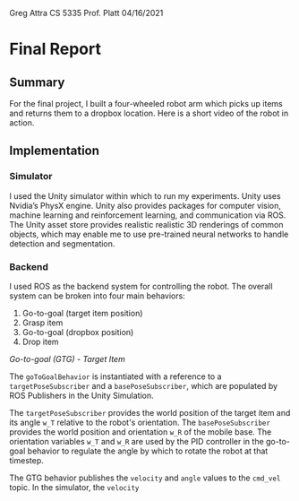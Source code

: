 Greg Attra
CS 5335 Prof. Platt
04/16/2021

# Final Report

## Summary
For the final project, I built a four-wheeled robot arm which picks up items and returns them to a dropbox location. Here is a short video of the robot in action.

## Implementation

### Simulator
I used the Unity simulator within which to run my experiments. Unity uses Nvidia’s PhysX engine. Unity also provides packages for computer vision, machine learning and reinforcement learning, and communication via ROS. The Unity asset store provides realistic realistic 3D renderings of common objects, which may enable me to use pre-trained neural networks to handle detection and segmentation.

### Backend
I used ROS as the backend system for controlling the robot. The overall system can be broken into four main behaviors:
1. Go-to-goal (target item position)
2. Grasp item
3. Go-to-goal (dropbox position)
4. Drop item

*Go-to-goal (GTG) - Target Item*

The `goToGoalBehavior` is instantiated with a reference to a `targetPoseSubscriber` and a `basePoseSubscriber`, which are populated by ROS Publishers in the Unity Simulation.

The `targetPoseSubscriber` provides the world position of the target item and its angle `w_T` relative to the robot's orientation. The `basePoseSubscriber` provides the world position and orientation `w_R` of the mobile base. The orientation variables `w_T` and `w_R` are used by the PID controller in the go-to-goal behavior to regulate the angle by which to rotate the robot at that timestep.

The GTG behavior publishes the `velocity` and `angle` values to the `cmd_vel` topic. In the simulator, the `velocity`

